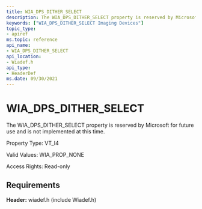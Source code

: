```yaml
---
title: WIA_DPS_DITHER_SELECT
description: The WIA_DPS_DITHER_SELECT property is reserved by Microsoft for future use and is not implemented at this time.
keywords: ["WIA_DPS_DITHER_SELECT Imaging Devices"]
topic_type:
- apiref
ms.topic: reference
api_name:
- WIA_DPS_DITHER_SELECT
api_location:
- Wiadef.h
api_type:
- HeaderDef
ms.date: 09/30/2021
---
```


# WIA_DPS_DITHER_SELECT

The WIA_DPS_DITHER_SELECT property is reserved by Microsoft for future use and is not implemented at this time.

Property Type: VT_I4

Valid Values: WIA_PROP_NONE

Access Rights: Read-only

## Requirements

**Header:** wiadef.h (include Wiadef.h)
